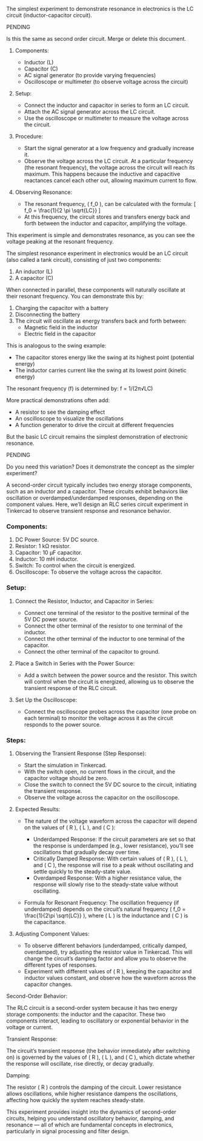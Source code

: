 The simplest experiment to demonstrate resonance in electronics is the LC circuit (inductor-capacitor circuit).

PENDING

Is this the same as second order circuit. Merge or delete this document.

1. Components:
   - Inductor (L)
   - Capacitor (C)
   - AC signal generator (to provide varying frequencies)
   - Oscilloscope or multimeter (to observe voltage across the circuit)

2. Setup:
   - Connect the inductor and capacitor in series to form an LC circuit.
   - Attach the AC signal generator across the LC circuit.
   - Use the oscilloscope or multimeter to measure the voltage across the circuit.

3. Procedure:
   - Start the signal generator at a low frequency and gradually increase it.
   - Observe the voltage across the LC circuit. At a particular frequency (the resonant frequency), the voltage across the circuit will reach its maximum. This happens because the inductive and capacitive reactances cancel each other out, allowing maximum current to flow.

4. Observing Resonance:
   - The resonant frequency, \( f_0 \), can be calculated with the formula:
     \[
     f_0 = \frac{1}{2 \pi \sqrt{LC}}
     \]
   - At this frequency, the circuit stores and transfers energy back and forth between the inductor and capacitor, amplifying the voltage.

This experiment is simple and demonstrates resonance, as you can see the voltage peaking at the resonant frequency.

The simplest resonance experiment in electronics would be an LC circuit (also called a tank circuit), consisting of just two components:

1. An inductor (L)
2. A capacitor (C)

When connected in parallel, these components will naturally oscillate at their resonant frequency. You can demonstrate this by:

1. Charging the capacitor with a battery
2. Disconnecting the battery
3. The circuit will oscillate as energy transfers back and forth between:
   - Magnetic field in the inductor
   - Electric field in the capacitor

This is analogous to the swing example:
- The capacitor stores energy like the swing at its highest point (potential energy)
- The inductor carries current like the swing at its lowest point (kinetic energy)

The resonant frequency (f) is determined by:
f = 1/(2π√LC)

More practical demonstrations often add:
- A resistor to see the damping effect
- An oscilloscope to visualize the oscillations
- A function generator to drive the circuit at different frequencies

But the basic LC circuit remains the simplest demonstration of electronic resonance.

PENDING 

Do you need this variation? Does it demonstrate the concept as the simpler experiment?

A second-order circuit typically includes two energy storage components, such as an inductor and a capacitor. These circuits exhibit behaviors like oscillation or overdamped/underdamped responses, depending on the component values. Here, we’ll design an RLC series circuit experiment in Tinkercad to observe transient response and resonance behavior.

### Components:

1. DC Power Source: 5V DC source.
2. Resistor: 1 kΩ resistor.
3. Capacitor: 10 µF capacitor.
4. Inductor: 10 mH inductor.
5. Switch: To control when the circuit is energized.
6. Oscilloscope: To observe the voltage across the capacitor.

### Setup:

1. Connect the Resistor, Inductor, and Capacitor in Series:
   - Connect one terminal of the resistor to the positive terminal of the 5V DC power source.
   - Connect the other terminal of the resistor to one terminal of the inductor.
   - Connect the other terminal of the inductor to one terminal of the capacitor.
   - Connect the other terminal of the capacitor to ground.

2. Place a Switch in Series with the Power Source:
   - Add a switch between the power source and the resistor. This switch will control when the circuit is energized, allowing us to observe the transient response of the RLC circuit.

3. Set Up the Oscilloscope:
   - Connect the oscilloscope probes across the capacitor (one probe on each terminal) to monitor the voltage across it as the circuit responds to the power source.

### Steps:

1. Observing the Transient Response (Step Response):
   - Start the simulation in Tinkercad.
   - With the switch open, no current flows in the circuit, and the capacitor voltage should be zero.
   - Close the switch to connect the 5V DC source to the circuit, initiating the transient response.
   - Observe the voltage across the capacitor on the oscilloscope.

2. Expected Results:

   - The nature of the voltage waveform across the capacitor will depend on the values of \( R \), \( L \), and \( C \):
     - Underdamped Response: If the circuit parameters are set so that the response is underdamped (e.g., lower resistance), you’ll see oscillations that gradually decay over time.
     - Critically Damped Response: With certain values of \( R \), \( L \), and \( C \), the response will rise to a peak without oscillating and settle quickly to the steady-state value.
     - Overdamped Response: With a higher resistance value, the response will slowly rise to the steady-state value without oscillating.

   - Formula for Resonant Frequency: The oscillation frequency (if underdamped) depends on the circuit’s natural frequency \( f_0 = \frac{1}{2\pi \sqrt{LC}} \), where \( L \) is the inductance and \( C \) is the capacitance.

3. Adjusting Component Values:

   - To observe different behaviors (underdamped, critically damped, overdamped), try adjusting the resistor value in Tinkercad. This will change the circuit’s damping factor and allow you to observe the different types of responses.
   - Experiment with different values of \( R \), keeping the capacitor and inductor values constant, and observe how the waveform across the capacitor changes.

Second-Order Behavior:

The RLC circuit is a second-order system because it has two energy storage components: the inductor and the capacitor. These two components interact, leading to oscillatory or exponential behavior in the voltage or current.

Transient Response:

The circuit’s transient response (the behavior immediately after switching on) is governed by the values of \( R \), \( L \), and \( C \), which dictate whether the response will oscillate, rise directly, or decay gradually.

Damping:

The resistor \( R \) controls the damping of the circuit. Lower resistance allows oscillations, while higher resistance dampens the oscillations, affecting how quickly the system reaches steady-state.

This experiment provides insight into the dynamics of second-order circuits, helping you understand oscillatory behavior, damping, and resonance — all of which are fundamental concepts in electronics, particularly in signal processing and filter design.
